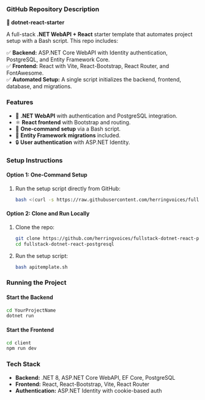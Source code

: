 ### **GitHub Repository Description**  
**📌 dotnet-react-starter**  

A full-stack **.NET WebAPI + React** starter template that automates project setup with a Bash script. This repo includes:  

✅ **Backend:** ASP.NET Core WebAPI with Identity authentication, PostgreSQL, and Entity Framework Core.  
✅ **Frontend:** React with Vite, React-Bootstrap, React Router, and FontAwesome.  
✅ **Automated Setup:** A single script initializes the backend, frontend, database, and migrations.  

### **Features**  
- 🔧 **.NET WebAPI** with authentication and PostgreSQL integration.  
- ⚛️ **React frontend** with Bootstrap and routing.  
- 🚀 **One-command setup** via a Bash script.  
- 🔄 **Entity Framework migrations** included.  
- 🔒 **User authentication** with ASP.NET Identity.  

### **Setup Instructions**  
#### **Option 1: One-Command Setup**  
1. Run the setup script directly from GitHub:  
   ```sh
   bash <(curl -s https://raw.githubusercontent.com/herringvoices/fullstack-dotnet-react-postgresql/main/apitemplate.sh)
   ```

#### **Option 2: Clone and Run Locally**  
1. Clone the repo:  
   ```sh
   git clone https://github.com/herringvoices/fullstack-dotnet-react-postgresql.git
   cd fullstack-dotnet-react-postgresql
   ```
2. Run the setup script:  
   ```sh
   bash apitemplate.sh
   ```

### **Running the Project**  
#### **Start the Backend**  
```sh
cd YourProjectName
dotnet run
```

#### **Start the Frontend**  
```sh
cd client
npm run dev
```

### **Tech Stack**  
- **Backend:** .NET 8, ASP.NET Core WebAPI, EF Core, PostgreSQL  
- **Frontend:** React, React-Bootstrap, Vite, React Router  
- **Authentication:** ASP.NET Identity with cookie-based auth  
